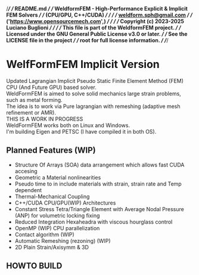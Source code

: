 /*************************************************************************/
/*  README.md                                                    */
/*  WeldformFEM - High-Performance Explicit & Implicit FEM Solvers     */
/*  (CPU/GPU, C++/CUDA)                                                  */
/*                                                                       */
/*  weldform.sph@gmail.com                                                */
/*  ('https://www.opensourcemech.com',)                                    */
/*                                                                       */
/*  Copyright (c) 2023-2025 Luciano Buglioni          */
/*                                                                       */
/*  This file is part of the WeldformFEM project.                     */
/*  Licensed under the GNU General Public License v3.0 or later. */ 
/*  See the LICENSE file in the project    */
/*  root for full license information.                                   */
/*************************************************************************/




# WelfFormFEM Implicit Version

Updated Lagrangian Implicit Pseudo Static Finite Element Method (FEM) CPU (And Future GPU) based solver. \
WeldFormFEM is aimed to solve solid mechanics large strain problems, such as metal forming. \
The idea is to work via Pure lagrangian with remeshing (adaptive mesh refinement or AMR). \
THIS IS A WORK IN PROGRESS \
WeldFormFEM works both on Linux and Windows.\
I'm building Eigen and PETSC (I have compiled it in both OS).


## Planned Features (WIP)
- Structure Of Arrays (SOA) data arrangement which allows fast CUDA accesing
- Geometric a Material nonlinearities
- Pseudo time to in include materials with strain, strain rate and Temp dependent
- Thermal-Mechanical Coupling
- C++/CUDA CPU/GPU(WIP) Architectures
- Constant Stress Tetra/Triangle Element with Average Nodal Pressure (ANP) for volumetric locking fixing
- Reduced Integration Hexaheadra with viscous hourglass control
- OpenMP (WIP) CPU  parallelization
- Contact algorithm (WIP)
- Automatic Remeshing (rezoning) (WIP)
- 2D Plain Strain/Axisymm & 3D

## HOWTO BUILD 

